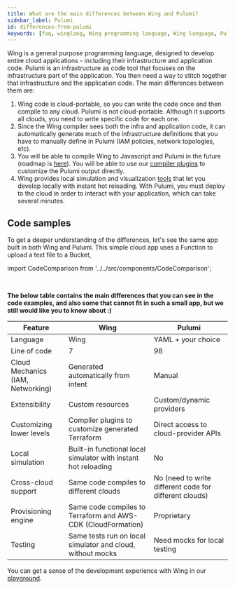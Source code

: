```yaml
---
title: What are the main differences between Wing and Pulumi?
sidebar_label: Pulumi
id: differences-from-pulumi
keywords: [faq, winglang, Wing programming language, Wing language, Pulumi, IAC]
---
```


Wing is a general purpose programming language, designed to develop entire cloud applications - including their infrastructure and application code. Pulumi is an infrastructure as code tool that focuses on the infrastructure part of the application. You then need a way to stitch together that infrastructure and the application code.
The main differences between them are:
1. Wing code is cloud-portable, so you can write the code once and then compile to any cloud. Pulumi is not cloud-portable. Although it supports all clouds, you need to write specific code for each one.
2. Since the Wing compiler sees both the infra and application code, it can automatically generate much of the infrastructure definitions that you have to manually define in Pulumi (IAM policies, network topologies, etc).
3. You will be able to compile Wing to Javascript and Pulumi in the future (roadmap is [here](https://docs.winglang.io/status#roadmap)). You will be able to use our [compiler plugins](https://docs.winglang.io/blog/2023/02/17/plugins) to customize the Pulumi output directly.
4. Wing provides local simulation and visualization [tools](https://docs.winglang.io/getting-started/console) that let you develop locally with instant hot reloading. With Pulumi, you must deploy to the cloud in order to interact with your application, which can take several minutes.

## Code samples

To get a deeper understanding of the differences, let's see the same app built in both Wing and Pulumi.
This simple cloud app uses a Function to upload a text file to a Bucket,

import CodeComparison from '../../src/components/CodeComparison';

<CodeComparison 
  exampleName="function-upload-to-bucket"
  desiredPlatformLabels="['Pulumi']"
/>
<br/>

**The below table contains the main differences that you can see in the code examples, and also some that cannot fit in such a small app, but we still would like you to know about :)**

| Feature                                         | Wing                                                      | Pulumi                                        |
|-------------------------------------------------|-----------------------------------------------------------|-----------------------------------------------|
| Language                                        | Wing                                                      | YAML + your choice                            |
| Line of code                                    | 7                                                         | 98                                            |
| Cloud Mechanics (IAM, Networking)                      | Generated automatically from intent                       | Manual                                        |
| Extensibility                                   | Custom resources                                          | Custom/dynamic providers                      |
| Customizing lower levels                        | Compiler plugins to customize generated Terraform         | Direct access to cloud-provider APIs          |
| Local simulation                                | Built-in functional local simulator with instant hot reloading | No                                   |
| Cross-cloud support                             | Same code compiles to different clouds                    | No (need to write different code for different clouds) |
| Provisioning engine                             | Same code compiles to Terraform and AWS-CDK (CloudFormation) | Proprietary    |
| Testing                                         | Same tests run on local simulator and cloud, without mocks | Need mocks for local testing                 |


You can get a sense of the development experience with Wing in our [playground](https://play.winglang.io/).